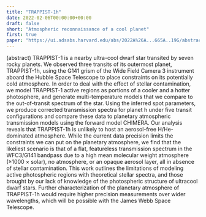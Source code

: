 ```yaml
---
title: "TRAPPIST-1h"
date: 2022-02-06T00:00:00+00:00
draft: false
short: "Atmospheric reconnaissance of a cool planet"
first: true
paper: "https://ui.adsabs.harvard.edu/abs/2022A%26A...665A..19G/abstract"
---
```


(abstract) TRAPPIST-1 is a nearby ultra-cool dwarf star transited by seven rocky planets. We observed three transits of its outermost planet, TRAPPIST-1h, using the G141 grism of the Wide Field Camera 3 instrument aboard the Hubble Space Telescope to place constraints on its potentially cold atmosphere. In order to deal with the effect of stellar contamination, we model TRAPPIST-1 active regions as portions of a cooler and a hotter photosphere, and generate multi-temperature models that we compare to the out-of-transit spectrum of the star. Using the inferred spot parameters, we produce corrected transmission spectra for planet h under five transit configurations and compare these data to planetary atmospheric transmission models using the forward model CHIMERA. Our analysis reveals that TRAPPIST-1h is unlikely to host an aerosol-free H/He-dominated atmosphere. While the current data precision limits the constraints we can put on the planetary atmosphere, we find that the likeliest scenario is that of a flat, featureless transmission spectrum in the WFC3/G141 bandpass due to a high mean molecular weight atmosphere (≥1000 × solar), no atmosphere, or an opaque aerosol layer, all in absence of stellar contamination. This work outlines the limitations of modeling active photospheric regions with theoretical stellar spectra, and those brought by our lack of knowledge of the photospheric structure of ultracool dwarf stars. Further characterization of the planetary atmosphere of TRAPPIST-1h would require higher precision measurements over wider wavelengths, which will be possible with the James Webb Space Telescope. 